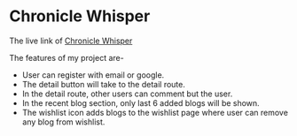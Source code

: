 # Chronicle Whisper

The live link of [Chronicle Whisper](https://chronicle-whisper.web.app)

The features of my project are-

- User can register with email or google.
- The detail button will take to the detail route.
- In the detail route, other users can comment but the user.
- In the recent blog section, only last 6 added blogs will be shown.
- The wishlist icon adds blogs to the wishlist page where user can remove any blog from wishlist.

